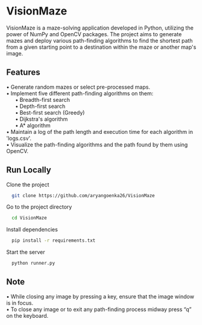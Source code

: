 
# VisionMaze

VisionMaze is a maze-solving application developed in Python, utilizing the power of NumPy and OpenCV packages. The project aims to generate mazes and deploy various path-finding algorithms to find the shortest path from a given starting point to a destination within the maze or another map's image.

## Features

• Generate random mazes or select pre-processed maps.\
• Implement five different path-finding algorithms on them:\
&nbsp;&nbsp;&nbsp;&nbsp;&nbsp;&nbsp;• Breadth-first search\
&nbsp;&nbsp;&nbsp;&nbsp;&nbsp;&nbsp;• Depth-first search\
&nbsp;&nbsp;&nbsp;&nbsp;&nbsp;&nbsp;• Best-first search (Greedy)\
&nbsp;&nbsp;&nbsp;&nbsp;&nbsp;&nbsp;• Dijkstra's algorithm\
&nbsp;&nbsp;&nbsp;&nbsp;&nbsp;&nbsp;• A* algorithm\
• Maintain a log of the path length and execution time for each algorithm in 'logs.csv'.\
• Visualize the path-finding algorithms and the path found by them using OpenCV.

## Run Locally

Clone the project

```bash
  git clone https://github.com/aryangoenka26/VisionMaze
```

Go to the project directory

```bash
  cd VisionMaze
```

Install dependencies

```bash
  pip install -r requirements.txt
```

Start the server

```bash
  python runner.py
```


## Note
• While closing any image by pressing a key, ensure that the image window is in focus.\
• To close any image or to exit any path-finding process midway press “q” on the keyboard.

